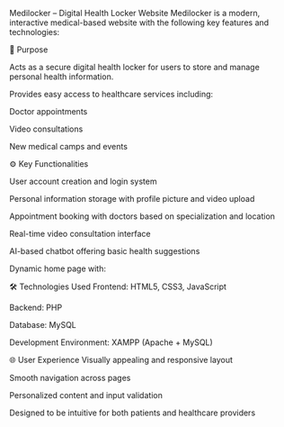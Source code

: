 Medilocker – Digital Health Locker Website
Medilocker is a modern, interactive medical-based website with the following key features and technologies:

🔑 Purpose

Acts as a secure digital health locker for users to store and manage personal health information.

Provides easy access to healthcare services including:

Doctor appointments 

Video consultations      

New medical camps and events

⚙️ Key Functionalities

 User account creation and login system  
      
 Personal information storage with profile picture and video upload

Appointment booking with doctors based on specialization and location

Real-time video consultation interface

AI-based chatbot offering basic health suggestions

Dynamic home page with:

🛠️ Technologies Used
Frontend: HTML5, CSS3, JavaScript

Backend: PHP

Database: MySQL

Development Environment: XAMPP (Apache + MySQL)

🌐 User Experience
Visually appealing and responsive layout

Smooth navigation across pages

Personalized content and input validation

Designed to be intuitive for both patients and healthcare providers
